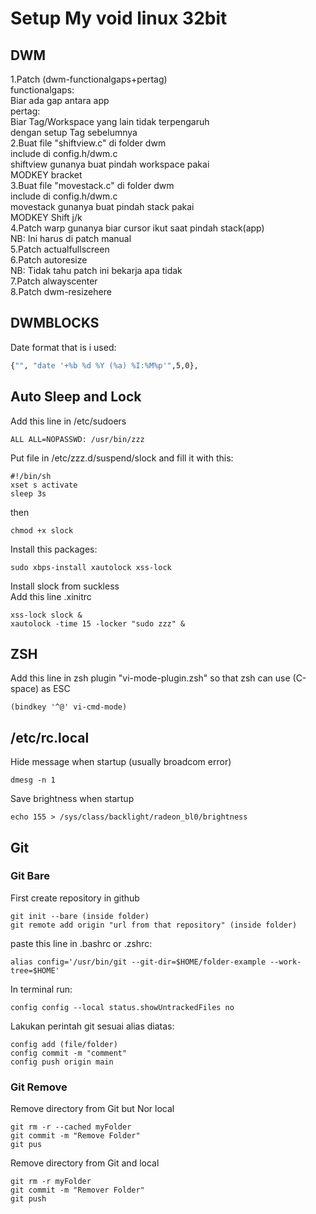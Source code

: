 #   Setup My void linux 32bit
## DWM
1.Patch (dwm-functionalgaps+pertag)\
functionalgaps:\
Biar ada gap antara app\
pertag:\
Biar Tag/Workspace yang lain tidak terpengaruh\
dengan setup Tag sebelumnya\
2.Buat file "shiftview.c" di folder dwm\
include di config.h/dwm.c\
shiftview gunanya buat pindah workspace pakai\
MODKEY bracket\
3.Buat file "movestack.c" di folder dwm\
include di config.h/dwm.c\
movestack gunanya buat pindah stack pakai\
MODKEY Shift j/k\
4.Patch warp gunanya biar cursor ikut saat pindah stack(app)\
NB: Ini harus di patch manual\
5.Patch actualfullscreen\
6.Patch autoresize\
NB: Tidak tahu patch ini bekarja apa tidak\
7.Patch alwayscenter\
8.Patch dwm-resizehere

## DWMBLOCKS
Date format that is i used:
```bash
{"", "date '+%b %d %Y (%a) %I:%M%p'",5,0},
```

## Auto Sleep and Lock
Add this line in /etc/sudoers
```
ALL ALL=NOPASSWD: /usr/bin/zzz
```
Put file in /etc/zzz.d/suspend/slock and fill it with this:
```
#!/bin/sh
xset s activate
sleep 3s
```
then
```
chmod +x slock
```
Install this packages:
```
sudo xbps-install xautolock xss-lock
```
Install slock from suckless<br/>
Add this line .xinitrc
```
xss-lock slock &
xautolock -time 15 -locker "sudo zzz" &
```
## ZSH
Add this line in zsh plugin "vi-mode-plugin.zsh" so that
zsh can use (C-space) as ESC
```
(bindkey '^@' vi-cmd-mode)
```

## /etc/rc.local
Hide message when startup (usually broadcom error)
```
dmesg -n 1
```
Save brightness when startup
```
echo 155 > /sys/class/backlight/radeon_bl0/brightness
```

## Git
### Git Bare
First create repository in github
```
git init --bare (inside folder)
git remote add origin "url from that repository" (inside folder)
```
paste this line in .bashrc or .zshrc:
```
alias config='/usr/bin/git --git-dir=$HOME/folder-example --work-tree=$HOME'
```
In terminal run:
```
config config --local status.showUntrackedFiles no
```
Lakukan perintah git sesuai alias diatas:
```
config add (file/folder)
config commit -m "comment"
config push origin main
```
### Git Remove
Remove directory from Git but Nor local
```
git rm -r --cached myFolder
git commit -m "Remove Folder"
git pus
```
Remove directory from Git and local
```
git rm -r myFolder
git commit -m "Remover Folder"
git push
```
